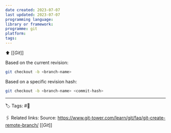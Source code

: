 ```yaml
---
date created: 2023-07-07
last updated: 2023-07-07
programming language:
library or framework:
programme: git
platform:
tags: 
---
```

⬆ [[_Git_]]

 Based on the current revision:
```bash
git checkout -b <branch-name>
``` 
 
 Based on a specific revision hash:
```bash
git checkout -b <branch-name> <commit-hash>
```

---
🏷 Tags: #🌲 

🖇 Related links:
Source: https://www.git-tower.com/learn/git/faq/git-create-remote-branch/
[[_Git_]]
